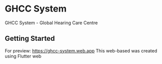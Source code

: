 # GHCC System

GHCC System - Global Hearing Care Centre

## Getting Started

For preview: https://ghcc-system.web.app
This web-based was created using Flutter web
